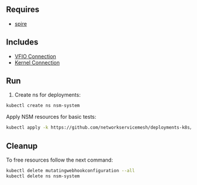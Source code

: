 ## Requires

- [spire](../spire)

## Includes

- [VFIO Connection](../use-cases/Vfio2Noop)
- [Kernel Connection](../use-cases/SriovKernel2Noop)

## Run

1. Create ns for deployments:
```bash
kubectl create ns nsm-system
```

Apply NSM resources for basic tests:
```bash
kubectl apply -k https://github.com/networkservicemesh/deployments-k8s/examples/sriov?ref=69811d261687819b956e30aeb74d192e03fdc6e3
```

## Cleanup

To free resources follow the next command:
```bash
kubectl delete mutatingwebhookconfiguration --all
kubectl delete ns nsm-system
```
